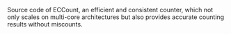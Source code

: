 
Source code of ECCount, an efficient and consistent counter, which not only
scales on multi-core architectures but also provides accurate counting results
without miscounts.
